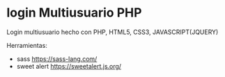 # login Multiusuario PHP
Login multiusuario hecho con PHP, HTML5, CSS3, JAVASCRIPT(JQUERY)

Herramientas:
  - sass https://sass-lang.com/
  - sweet alert https://sweetalert.js.org/
